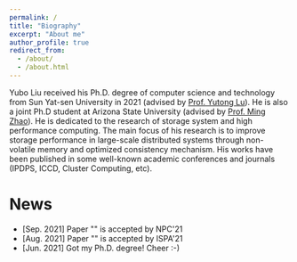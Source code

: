 ```yaml
---
permalink: /
title: "Biography"
excerpt: "About me"
author_profile: true
redirect_from: 
  - /about/
  - /about.html
---
```


Yubo Liu received his Ph.D. degree of computer science and technology from Sun Yat-sen University in 2021 (advised by [Prof. Yutong Lu](https://pages.github.com/)). He is also a joint Ph.D student at Arizona State University (advised by [Prof. Ming Zhao](https://pages.github.com/)). He is dedicated to the research of storage system and high performance computing. The main focus of his research is to improve storage performance in large-scale distributed systems through non-volatile memory and optimized consistency mechanism. His works have been published in some well-known academic conferences and journals (IPDPS, ICCD, Cluster Computing, etc).


News
======
* [Sep. 2021] Paper "" is accepted by NPC'21
* [Aug. 2021] Paper "" is accepted by ISPA'21
* [Jun. 2021] Got my Ph.D. degree! Cheer :-)



